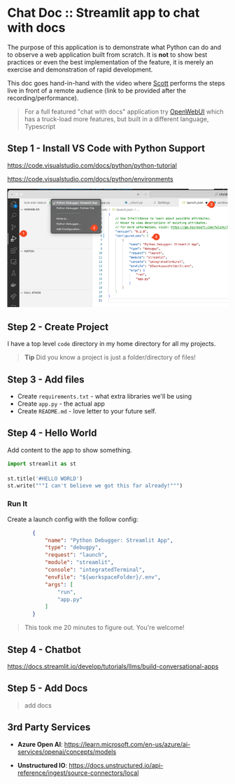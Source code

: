 # Chat Doc :: Streamlit app to chat with docs

The purpose of this application is to demonstrate what Python can do and to observe a web application built from scratch. It is **not** to show best practices or even the best implementation of the feature, it is merely an exercise and demonstration of rapid development.

This doc goes hand-in-hand with the video where [Scott](https://linkedin.com/in/ddrscott/) performs the steps live in front of a remote audience (link to be provided after the recording/performance).

> For a full featured "chat with docs" application try [OpenWebUI](https://openwebui.com)
>  which has a truck-load more features, but built in a different language, Typescript


## Step 1 - Install VS Code with Python Support

https://code.visualstudio.com/docs/python/python-tutorial

https://code.visualstudio.com/docs/python/environments

<img src="images/launch.png" alt="shows where to click for VSCode launch config" />


## Step 2 - Create Project

I have a top level `code` directory in my home directory for all my projects.

> **Tip**
> Did you know a project is just a folder/directory of files!


## Step 3 - Add files

- Create `requirements.txt` - what extra libraries we'll be using
- Create `app.py` - the actual app
- Create `README.md` - love letter to your future self.


## Step 4 - Hello World

Add content to the app to show something.

```python
import streamlit as st

st.title('#HELLO WORLD')
st.write("""I can't believe we got this far already!""")

```
### Run It

Create a launch config with the follow config:
```json
        {
            "name": "Python Debugger: Streamlit App",
            "type": "debugpy",
            "request": "launch",
            "module": "streamlit",
            "console": "integratedTerminal",
            "envFile": "${workspaceFolder}/.env",
            "args": [
                "run",
                "app.py"
            ]
        }
```
> This took me 20 minutes to figure out. You're welcome!

## Step 4 - Chatbot

https://docs.streamlit.io/develop/tutorials/llms/build-conversational-apps


## Step 5 - Add Docs

> add docs

## 3rd Party Services

- **Azure Open AI**: https://learn.microsoft.com/en-us/azure/ai-services/openai/concepts/models

- **Unstructured IO**: https://docs.unstructured.io/api-reference/ingest/source-connectors/local
